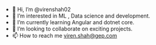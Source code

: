 - 👋 Hi, I’m @virenshah02
- 👀 I’m interested in ML , Data science and development.
- 🌱 I’m currently learning Angular and dotnet core.
- 💞️ I’m looking to collaborate on exciting projects.
- 📫 How to reach me viren.shah@gep.com
<!---
virenshah02/virenshah02 is a ✨ special ✨ repository because its `README.md` (this file) appears on your GitHub profile.
You can click the Preview link to take a look at your changes.
--->
